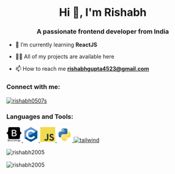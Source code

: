 <h1 align="center">Hi 👋, I'm Rishabh</h1>
<h3 align="center">A passionate frontend developer from India</h3>

- 🌱 I’m currently learning **ReactJS**

- 👨‍💻 All of my projects are available here

- 📫 How to reach me **rishabhgupta4523@gmail.com**

<h3 align="left">Connect with me:</h3>
<p align="left">
<a href="https://instagram.com/rishabh0507s" target="blank"><img align="center" src="https://raw.githubusercontent.com/rahuldkjain/github-profile-readme-generator/master/src/images/icons/Social/instagram.svg" alt="rishabh0507s" height="30" width="40" /></a>
</p>

<h3 align="left">Languages and Tools:</h3>
<p align="left"> <a href="https://getbootstrap.com" target="_blank" rel="noreferrer"> <img src="https://raw.githubusercontent.com/devicons/devicon/master/icons/bootstrap/bootstrap-plain-wordmark.svg" alt="bootstrap" width="40" height="40"/> </a> <a href="https://www.cprogramming.com/" target="_blank" rel="noreferrer"> <img src="https://raw.githubusercontent.com/devicons/devicon/master/icons/c/c-original.svg" alt="c" width="40" height="40"/> </a> <a href="https://developer.mozilla.org/en-US/docs/Web/JavaScript" target="_blank" rel="noreferrer"> <img src="https://raw.githubusercontent.com/devicons/devicon/master/icons/javascript/javascript-original.svg" alt="javascript" width="40" height="40"/> </a> <a href="https://www.python.org" target="_blank" rel="noreferrer"> <img src="https://raw.githubusercontent.com/devicons/devicon/master/icons/python/python-original.svg" alt="python" width="40" height="40"/> </a> <a href="https://tailwindcss.com/" target="_blank" rel="noreferrer"> <img src="https://www.vectorlogo.zone/logos/tailwindcss/tailwindcss-icon.svg" alt="tailwind" width="40" height="40"/> </a> </p>

<p><img align="center" src="https://github-readme-stats.vercel.app/api/top-langs?username=rishabh2005&show_icons=true&locale=en&layout=compact" alt="rishabh2005" /></p>

<p><img align="center" src="https://github-readme-streak-stats.herokuapp.com/?user=rishabh2005&" alt="rishabh2005" /></p>
